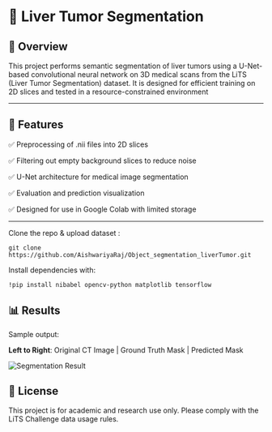 # 🧠 Liver Tumor Segmentation 

## 📝 Overview

This project performs semantic segmentation of liver tumors using a U-Net-based convolutional neural network on 3D medical scans from the LiTS (Liver Tumor Segmentation) dataset. It is designed for efficient training on 2D slices and tested in a resource-constrained environment

---

## 🧰 Features

✅ Preprocessing of .nii files into 2D slices

✅ Filtering out empty background slices to reduce noise

✅ U-Net architecture for medical image segmentation

✅ Evaluation and prediction visualization

✅ Designed for use in Google Colab with limited storage

---
Clone the repo & upload dataset :
```
git clone https://github.com/AishwariyaRaj/Object_segmentation_liverTumor.git

```
Install dependencies with:
```
!pip install nibabel opencv-python matplotlib tensorflow

```

## 📊 Results
Sample output:

**Left to Right**: Original CT Image | Ground Truth Mask | Predicted Mask

![Segmentation Result](https://i.postimg.cc/fbq0GY9F/Screenshot-591.png)

## 📜 License
This project is for academic and research use only. Please comply with the LiTS Challenge data usage rules.
